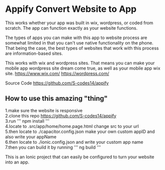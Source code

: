 # Appify Convert Website to App

 This works whether your app was built in wix, wordpress, or coded from scratch. The app can function exactly as your website functions.


The types of apps you can make with this app to website process are somewhat limited in that you can't use native functionality on the phone. That being the case, the best types of websites that work with this process are information-based sites.



This works with wix and wordpress sites. That means you can make your mobile app wordpress site dream come true, as well as your mobile app wix site.
https://www.wix.com/
https://wordpress.com/

Source Code
https://github.com/S-codes14/appify

## How to use this amazing "thing"

1.make sure the website is responsive </br>
2.clone this repo https://github.com/S-codes14/appify </br>
3.run  '''  npm install  ''' </br>
4.locate to .src/app/home/home.page.html change src to your url </br>
5.then locate to ./capacitor.config.json make your own custom appID and also write your appName </br>
6.then locate to ./ionic.config.json and write your custom app name </br>
7.then you can build it by running ''' ng build ''' </br>



This is an Ionic project that can easily be configured to turn your website into an app.

